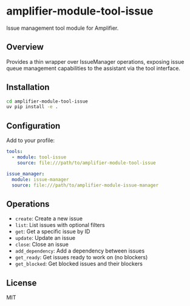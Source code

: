 # amplifier-module-tool-issue

Issue management tool module for Amplifier.

## Overview

Provides a thin wrapper over IssueManager operations, exposing issue queue management capabilities to the assistant via the tool interface.

## Installation

```bash
cd amplifier-module-tool-issue
uv pip install -e .
```

## Configuration

Add to your profile:

```yaml
tools:
  - module: tool-issue
    source: file:///path/to/amplifier-module-tool-issue

issue_manager:
  module: issue-manager
  source: file:///path/to/amplifier-module-issue-manager
```

## Operations

- `create`: Create a new issue
- `list`: List issues with optional filters
- `get`: Get a specific issue by ID
- `update`: Update an issue
- `close`: Close an issue
- `add_dependency`: Add a dependency between issues
- `get_ready`: Get issues ready to work on (no blockers)
- `get_blocked`: Get blocked issues and their blockers

## License

MIT
